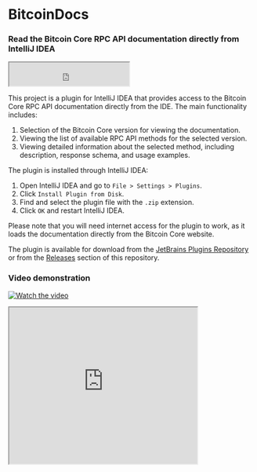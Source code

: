 # BitcoinDocs
### Read the Bitcoin Core RPC API documentation directly from IntelliJ IDEA

<iframe width="245px" height="48px" src="https://plugins.jetbrains.com/embeddable/install/23574"></iframe>

This project is a plugin for IntelliJ IDEA that provides access to the Bitcoin Core RPC API documentation directly from the IDE. The main functionality includes:
1. Selection of the Bitcoin Core version for viewing the documentation.
2. Viewing the list of available RPC API methods for the selected version.
3. Viewing detailed information about the selected method, including description, response schema, and usage examples.

The plugin is installed through IntelliJ IDEA:
1. Open IntelliJ IDEA and go to `File > Settings > Plugins`.
2. Click `Install Plugin from Disk`.
3. Find and select the plugin file with the `.zip` extension.
4. Click `OK` and restart IntelliJ IDEA.

Please note that you will need internet access for the plugin to work, as it loads the documentation directly from the Bitcoin Core website.

The plugin is available for download from the [JetBrains Plugins Repository](https://plugins.jetbrains.com/plugin/23574-bitcoindocs/) or from the [Releases](https://github.com/ZooMMaX/BitcoinDocs/releases/tag/1.2) section of this repository.

### Video demonstration
[![Watch the video](https://i9.ytimg.com/vi_webp/9Hv7fMPu0GE/mq2.webp?sqp=CMSaqq0G-oaymwEmCMACELQB8quKqQMa8AEB-AH-CYAC0AWKAgwIABABGFwgXChcMA8=&rs=AOn4CLCdiP4_bt8hZQIHq4qfuxVhE0dngw)](https://youtu.be/9Hv7fMPu0GE)

<iframe width="384px" height="319px" src="https://plugins.jetbrains.com/embeddable/card/23574"></iframe>